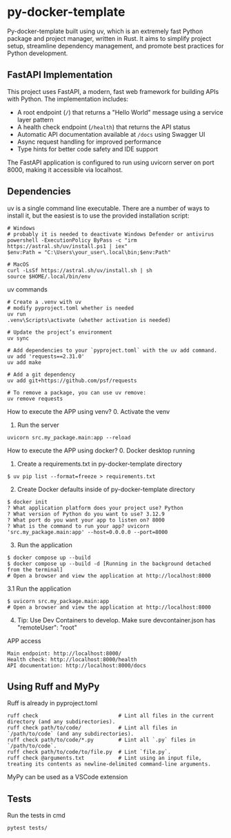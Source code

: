 # py-docker-template

Py-docker-template built using uv, which is an extremely fast Python package and project manager, written in Rust. It aims to simplify project setup, streamline dependency management, and promote best practices for Python development.

## FastAPI Implementation

This project uses FastAPI, a modern, fast web framework for building APIs with Python. The implementation includes:

- A root endpoint (`/`) that returns a "Hello World" message using a service layer pattern
- A health check endpoint (`/health`) that returns the API status
- Automatic API documentation available at `/docs` using Swagger UI
- Async request handling for improved performance
- Type hints for better code safety and IDE support

The FastAPI application is configured to run using uvicorn server on port 8000, making it accessible via localhost.

## Dependencies

uv is a single command line executable. There are a number of ways to install it, but the easiest is to use the provided installation script:

```console
# Windows
# probably it is needed to deactivate Windows Defender or antivirus
powershell -ExecutionPolicy ByPass -c "irm https://astral.sh/uv/install.ps1 | iex"
$env:Path = "C:\Users\your_user\.local\bin;$env:Path"

# MacOS
curl -LsSf https://astral.sh/uv/install.sh | sh
source $HOME/.local/bin/env
```

uv commands
```console
# Create a .venv with uv
# modify pyproject.toml whether is needed
uv run
.venv\Scripts\activate (whether activation is needed)

# Update the project’s environment
uv sync 

# Add dependencies to your `pyproject.toml` with the uv add command. 
uv add 'requests==2.31.0'
uv add make

# Add a git dependency
uv add git+https://github.com/psf/requests

# To remove a package, you can use uv remove:
uv remove requests
```

How to execute the APP using venv?
0. Activate the venv
1. Run the server
```console
uvicorn src.my_package.main:app --reload
```

How to execute the APP using docker?
0. Docker desktop running
1. Create a requirements.txt in py-docker-template directory
```console
$ uv pip list --format=freeze > requirements.txt
```
2. Create Docker defaults inside of py-docker-template directory
```console
$ docker init
? What application platform does your project use? Python
? What version of Python do you want to use? 3.12.9
? What port do you want your app to listen on? 8000
? What is the command to run your app? uvicorn 'src.my_package.main:app' --host=0.0.0.0 --port=8000
```
3. Run the application
```console
$ docker compose up --build
$ docker compose up --build -d [Running in the background detached from the terminal]
# Open a browser and view the application at http://localhost:8000
```
3.1 Run the application
```console
$ uvicorn src.my_package.main:app
# Open a browser and view the application at http://localhost:8000
```
4. Tip: Use Dev Containers to develop.
Make sure devcontainer.json has "remoteUser": "root"

APP access
```console
Main endpoint: http://localhost:8000/
Health check: http://localhost:8000/health
API documentation: http://localhost:8000/docs
```

## Using Ruff and MyPy

Ruff is already in pyproject.toml
```console
ruff check                          # Lint all files in the current directory (and any subdirectories).
ruff check path/to/code/            # Lint all files in `/path/to/code` (and any subdirectories).
ruff check path/to/code/*.py        # Lint all `.py` files in `/path/to/code`.
ruff check path/to/code/to/file.py  # Lint `file.py`.
ruff check @arguments.txt           # Lint using an input file, treating its contents as newline-delimited command-line arguments.
```
MyPy can be used as a VSCode extension

## Tests

Run the tests in cmd
```console
pytest tests/
```


